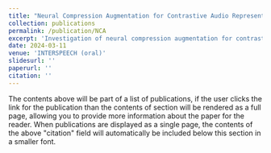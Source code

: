 ```yaml
---
title: "Neural Compression Augmentation for Contrastive Audio Representation Learning"
collection: publications
permalink: /publication/NCA
excerpt: 'Investigation of neural compression augmentation for contrastive self-supervised audio representation learning.'
date: 2024-03-11
venue: 'INTERSPEECH (oral)'
slidesurl: ''
paperurl: ''
citation: ''
---
```


The contents above will be part of a list of publications, if the user clicks the link for the publication than the contents of section will be rendered as a full page, allowing you to provide more information about the paper for the reader. When publications are displayed as a single page, the contents of the above "citation" field will automatically be included below this section in a smaller font.

